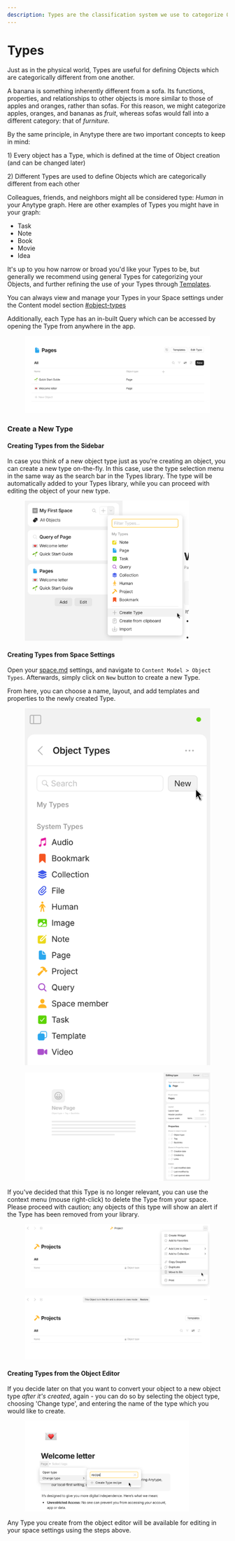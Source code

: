 ```yaml
---
description: Types are the classification system we use to categorize Objects
---
```


# Types

Just as in the physical world, Types are useful for defining Objects which are categorically different from one another.

A banana is something inherently different from a sofa. Its functions, properties, and relationships to other objects is more similar to those of apples and oranges, rather than sofas. For this reason, we might categorize apples, oranges, and bananas as _fruit_, whereas sofas would fall into a different category: that of _furniture._

By the same principle, in Anytype there are two important concepts to keep in mind:

1\) Every object has a Type, which is defined at the time of Object creation (and can be changed later)

2\) Different Types are used to define Objects which are categorically different from each other

Colleagues, friends, and neighbors might all be considered type: _Human_ in your Anytype graph. Here are other examples of Types you might have in your graph:

* Task
* Note
* Book
* Movie
* Idea

It's up to you how narrow or broad you'd like your Types to be, but generally we recommend using general Types for categorizing your Objects, and further refining the use of your Types through [Templates](broken-reference).

You can always view and manage your Types in your Space settings under the Content model section [#object-types](../../advanced/settings/space-settings.md#object-types "mention")

Additionally, each Type has an in-built Query which can be accessed by opening the Type from anywhere in the app.

<figure><img src="../../.gitbook/assets/image (53).png" alt=""><figcaption></figcaption></figure>

### Create a New Type

#### Creating Types from the Sidebar

In case you think of a new object type just as you're creating an object, you can create a new type on-the-fly. In this case, use the type selection menu in the same way as the search bar in the Types library. The type will be automatically added to your Types library, while you can proceed with editing the object of your new type.

<figure><img src="../../.gitbook/assets/image (28).png" alt="" width="375"><figcaption></figcaption></figure>

#### Creating Types from Space Settings

Open your [space.md](../install-and-setup/space.md "mention") settings, and navigate to `Content Model > Object Types`. Afterwards, simply click on `New` button to create a new Type.

From here, you can choose a name, layout, and add templates and properties to the newly created Type.

<div><figure><img src="../../.gitbook/assets/image (23).png" alt=""><figcaption></figcaption></figure> <figure><img src="../../.gitbook/assets/image (24).png" alt=""><figcaption></figcaption></figure></div>

If you've decided that this Type is no longer relevant, you can use the context menu (mouse right-click) to delete the Type from your space. Please proceed with caution; any objects of this type will show an alert if the Type has been removed from your library.

<div><figure><img src="../../.gitbook/assets/image (26).png" alt=""><figcaption></figcaption></figure> <figure><img src="../../.gitbook/assets/image (27).png" alt=""><figcaption></figcaption></figure></div>

#### Creating Types from the Object Editor

If you decide later on that you want to convert your object to a new object type _after it's created_, again - you can do so by selecting the object type, choosing 'Change type', and entering the name of the type which you would like to create.

<figure><img src="../../.gitbook/assets/image (29).png" alt="" width="375"><figcaption></figcaption></figure>

Any Type you create from the object editor will be available for editing in your space settings using the steps above.
